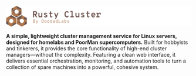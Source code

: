 ![Rusty Cluster by DoodadLabs](./docs/logo.png)

**A simple, lightweight cluster management service for Linux servers, designed for homelabs and PoorMan supercomputers.** Built for hobbyists and tinkerers, it provides the core functionality of high-end cluster managers—without the complexity. Featuring a clean web interface, it delivers essential orchestration, monitoring, and automation tools to turn a collection of spare machines into a powerful, cohesive system.
